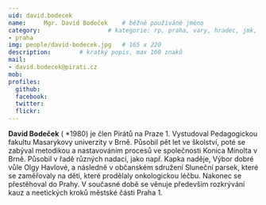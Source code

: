 ```yaml
---
uid: david.bodecek
name:     Mgr. David Bodeček  	# běžně používáné jméno
category:                 	# kategorie: rp, praha, vary, hradec, jmk, senat
- praha
img: people/david-bodecek.jpg   # 165 x 220
description:      	# kratký popis, max 160 znaků
mail:
- david.bodecek@pirati.cz
mob:
profiles:
  github:       
  facebook:    
  twitter: 		  
  flickr:		  
---
```


**David Bodeček** ( *1980) je člen Pirátů na Praze 1. Vystudoval Pedagogickou fakultu Masarykovy univerzity v Brně. Působil pět let ve školství, poté se zabýval metodikou a nastavováním procesů ve společnosti Konica Minolta v Brně. Působil v řadě různých nadací, jako např. Kapka naděje, Výbor dobré vůle Olgy Havlové, a následně v občanském sdružení Sluneční parsek, které se zaměřovaly na děti, které prodělaly onkologickou léčbu. Nakonec se přestěhoval do Prahy. V současné době se věnuje především rozkrývání kauz a neetických kroků městské části Praha 1. 

